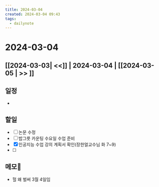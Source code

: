 ```yaml
---
title: 2024-03-04
created: 2024-03-04 09:43
tags:
  - dailynote
---
```

# 2024-03-04
## [[2024-03-03| <<]] | 2024-03-04 | [[2024-03-05 | >> ]]

## 일정
- 

## 할일
- [ ] 논문 수정
- [ ] 밥그릇 카운팅 수요일 수업 준비 
- [x] 인공지능 수업 강의 계획서 확인(장한얼교수님 화 7~9)
- [ ] 

## 메모
- 헐 왜 벌써 3월 4일임
